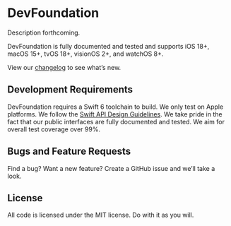 # DevFoundation

Description forthcoming.

DevFoundation is fully documented and tested and supports iOS 18+, macOS 15+, tvOS 18+, visionOS 2+,
and watchOS 8+.

View our [changelog](CHANGELOG.md) to see what’s new.


## Development Requirements

DevFoundation requires a Swift 6 toolchain to build. We only test on Apple platforms. We follow the
[Swift API Design Guidelines][SwiftAPIDesignGuidelines]. We take pride in the fact that our public
interfaces are fully documented and tested. We aim for overall test coverage over 99%.

[SwiftAPIDesignGuidelines]: https://swift.org/documentation/api-design-guidelines/


## Bugs and Feature Requests

Find a bug? Want a new feature? Create a GitHub issue and we’ll take a look. 


## License

All code is licensed under the MIT license. Do with it as you will.
